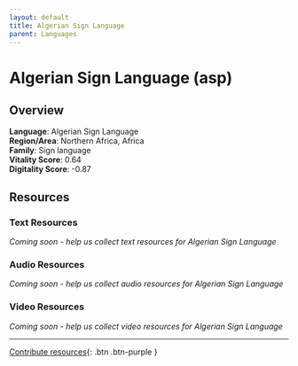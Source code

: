 ```yaml
---
layout: default
title: Algerian Sign Language
parent: Languages
---
```


# Algerian Sign Language (asp)

## Overview

**Language**: Algerian Sign Language  
**Region/Area**: Northern Africa, Africa  
**Family**: Sign language  
**Vitality Score**: 0.64  
**Digitality Score**: -0.87  

## Resources

### Text Resources
*Coming soon - help us collect text resources for Algerian Sign Language*

### Audio Resources
*Coming soon - help us collect audio resources for Algerian Sign Language*

### Video Resources
*Coming soon - help us collect video resources for Algerian Sign Language*

---

[Contribute resources](https://fairtrain.github.io/){: .btn .btn-purple }
